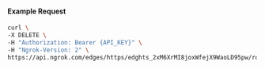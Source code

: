 <!-- Code generated for API Clients. DO NOT EDIT. -->

#### Example Request

```bash
curl \
-X DELETE \
-H "Authorization: Bearer {API_KEY}" \
-H "Ngrok-Version: 2" \
https://api.ngrok.com/edges/https/edghts_2xM6XrMI8joxWfejX9WaoLD95pw/routes/edghtsrt_2xM6XucoVg55Y5x6LClMTT53u6c/saml
```
